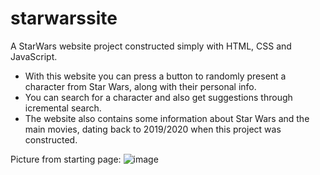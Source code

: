 # starwarssite
A StarWars website project constructed simply with HTML, CSS and JavaScript.

- With this website you can press a button to randomly present a character from Star Wars, along with their personal info.
- You can search for a character and also get suggestions through icremental search. 
- The website also contains some information about Star Wars and the main movies, dating back to 2019/2020 when this project was constructed.

Picture from starting page:
![image](https://user-images.githubusercontent.com/49778146/119632301-f723ba00-be10-11eb-927e-d0c8cb758873.png)
